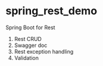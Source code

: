 # spring_rest_demo
Spring Boot for Rest
1. Rest CRUD
2. Swagger doc
3. Rest exception handling
4. Validation

